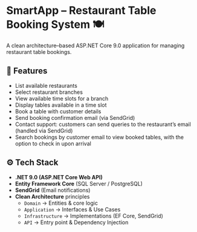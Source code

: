 # SmartApp – Restaurant Table Booking System 🍽️

A clean architecture–based ASP.NET Core 9.0 application for managing restaurant table bookings.

## 🚀 Features
- List available restaurants
- Select restaurant branches
- View available time slots for a branch
- Display tables available in a time slot
- Book a table with customer details
- Send booking confirmation email (via SendGrid)
- Contact support: customers can send queries to the restaurant’s email (handled via SendGrid)
- Search bookings by customer email to view booked tables, with the option to check in upon arrival


## ⚙️ Tech Stack
- **.NET 9.0 (ASP.NET Core Web API)**
- **Entity Framework Core** (SQL Server / PostgreSQL)
- **SendGrid** (Email notifications)
- **Clean Architecture** principles
  - `Domain` → Entities & core logic
  - `Application` → Interfaces & Use Cases
  - `Infrastructure` → Implementations (EF Core, SendGrid)
  - `API` → Entry point & Dependency Injection


